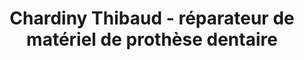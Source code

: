 ---
title: "Chardiny Thibaud - réparateur de matériel de prothèse dentaire"
url: /la-seyne-sur-mer/chardiny-thibaud-reparateur-de-materiel-de-prothese-dentaire/
shop: Sanitätshaus
---